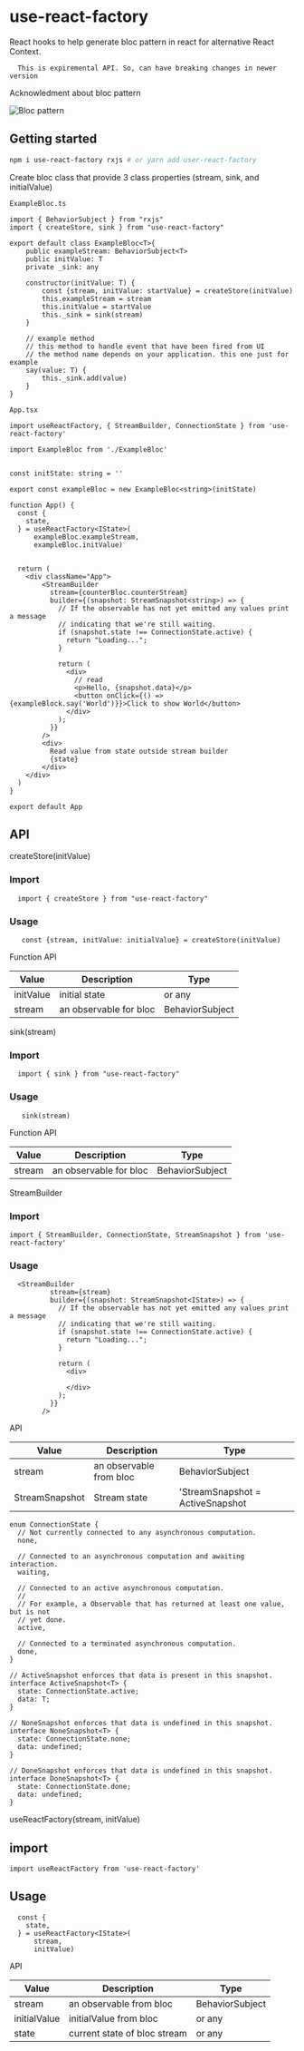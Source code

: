 # use-react-factory

React hooks to help generate bloc pattern in react for alternative React Context. 

```
  This is expiremental API. So, can have breaking changes in newer version
```

Acknowledment about bloc pattern

![Bloc pattern](https://koenig-media.raywenderlich.com/uploads/2020/08/04-BLoC-diagram-1.png)

## Getting started

```bash
npm i use-react-factory rxjs # or yarn add user-react-factory
```

Create bloc class that provide 3 class properties (stream, sink, and initialValue)

```
ExampleBloc.ts

import { BehaviorSubject } from "rxjs"
import { createStore, sink } from "use-react-factory"

export default class ExampleBloc<T>{
    public exampleStream: BehaviorSubject<T>
    public initValue: T
    private _sink: any

    constructor(initValue: T) {
        const {stream, initValue: startValue} = createStore(initValue)
        this.exampleStream = stream
        this.initValue = startValue
        this._sink = sink(stream)
    }

    // example method 
    // this method to handle event that have been fired from UI
    // the method name depends on your application. this one just for example
    say(value: T) {
        this._sink.add(value)
    }
}
```

```
App.tsx 

import useReactFactory, { StreamBuilder, ConnectionState } from 'use-react-factory'

import ExampleBloc from './ExampleBloc'


const initState: string = ''

export const exampleBloc = new ExampleBloc<string>(initState)

function App() {
  const {
    state,
  } = useReactFactory<IState>(
      exampleBloc.exampleStream, 
      exampleBloc.initValue)


  return (
    <div className="App">
        <StreamBuilder
          stream={counterBloc.counterStream}
          builder={(snapshot: StreamSnapshot<string>) => {
            // If the observable has not yet emitted any values print a message
            // indicating that we're still waiting.
            if (snapshot.state !== ConnectionState.active) {
              return "Loading...";
            }

            return (
              <div>
                // read 
                <p>Hello, {snapshot.data}</p>
                <button onClick={() => {exampleBlock.say('World')}}>Click to show World</button>
              </div>
            );
          }}
        />
        <div>
          Read value from state outside stream builder
          {state}
        </div>
    </div>
  )
}

export default App

```

## API

createStore(initValue) 

### Import

```
  import { createStore } from "use-react-factory"
```

### Usage

```
   const {stream, initValue: initialValue} = createStore(initValue)
```

Function API

| Value      | Description | Type |
| ----------- | ----------- | ----------- |
|   initValue    | initial state     | <T> or any  |
|   stream    |  an observable for bloc  | BehaviorSubject<T>   |

sink(stream)

### Import

```
  import { sink } from "use-react-factory"
```

### Usage

```
   sink(stream)
```

Function API

| Value      | Description | Type |
| ----------- | ----------- | ----------- |
|   stream    |  an observable for bloc  | BehaviorSubject<T>   |

StreamBuilder

### Import

```
import { StreamBuilder, ConnectionState, StreamSnapshot } from 'use-react-factory'
```

### Usage

```
  <StreamBuilder
          stream={stream}
          builder={(snapshot: StreamSnapshot<IState>) => {
            // If the observable has not yet emitted any values print a message
            // indicating that we're still waiting.
            if (snapshot.state !== ConnectionState.active) {
              return "Loading...";
            }

            return (
              <div>
            
              </div>
            );
          }}
        />   
```

API

| Value      | Description | Type |
| ----------- | ----------- | ----------- |
|   stream    |  an observable from bloc  | BehaviorSubject<T>   |
|   StreamSnapshot    | Stream state  |  'StreamSnapshot<T> = ActiveSnapshot<T> | NoneSnapshot<T> | DoneSnapshot<T>;'  |

```
enum ConnectionState {
  // Not currently connected to any asynchronous computation.
  none,

  // Connected to an asynchronous computation and awaiting interaction.
  waiting,

  // Connected to an active asynchronous computation.
  //
  // For example, a Observable that has returned at least one value, but is not
  // yet done.
  active,

  // Connected to a terminated asynchronous computation.
  done,
}

// ActiveSnapshot enforces that data is present in this snapshot.
interface ActiveSnapshot<T> {
  state: ConnectionState.active;
  data: T;
}

// NoneSnapshot enforces that data is undefined in this snapshot.
interface NoneSnapshot<T> {
  state: ConnectionState.none;
  data: undefined;
}

// DoneSnapshot enforces that data is undefined in this snapshot.
interface DoneSnapshot<T> {
  state: ConnectionState.done;
  data: undefined;
}

```

useReactFactory(stream, initValue)

## import 

```
import useReactFactory from 'use-react-factory'
```

## Usage

```
  const {
    state,
  } = useReactFactory<IState>(
      stream, 
      initValue)

```

API

| Value      | Description | Type |
| ----------- | ----------- | ----------- |
|   stream    |  an observable from bloc  | BehaviorSubject<T>   |
|    initialValue   |  initialValue from bloc  | <T> or any   |
|    state   |  current state of bloc stream  | <T> or any   |